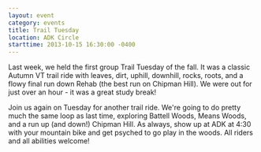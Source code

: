 ```yaml
---
layout: event
category: events
title: Trail Tuesday
location: ADK Circle
starttime: 2013-10-15 16:30:00 -0400
---
```


Last week, we held the first group Trail Tuesday of the fall. It was a classic Autumn VT trail ride with leaves, dirt, uphill, downhill, rocks, roots, and a flowy final run down Rehab (the best run on Chipman Hill). We were out for just over an hour - it was a great study break!

Join us again on Tuesday for another trail ride. We're going to do pretty much the same loop as last time, exploring Battell Woods, Means Woods, and a run up (and down!) Chipman Hill. As always, show up at ADK at 4:30 with your mountain bike and get psyched to go play in the woods. All riders and all abilities welcome!